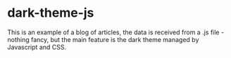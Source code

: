 # dark-theme-js
This is an example of a blog of articles, the data is received from a .js file - nothing fancy, but the main feature is the dark theme managed by Javascript and CSS. 
